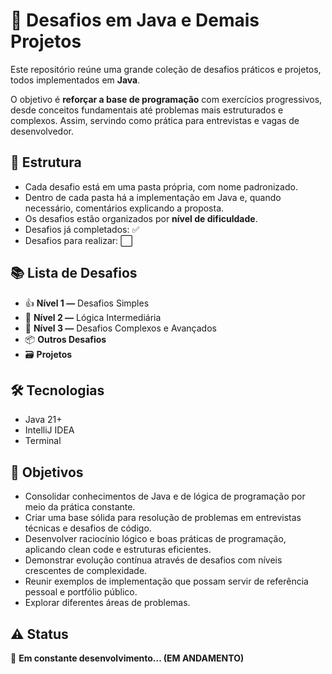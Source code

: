 # 🚀 Desafios em Java e Demais Projetos

Este repositório reúne uma grande coleção de desafios práticos e projetos, todos implementados em **Java**.

O objetivo é **reforçar a base de programação** com exercícios progressivos, desde conceitos fundamentais até problemas mais estruturados e complexos. Assim, servindo como prática para entrevistas e vagas de desenvolvedor.

## 📂 Estrutura

- Cada desafio está em uma pasta própria, com nome padronizado.
- Dentro de cada pasta há a implementação em Java e, quando necessário, comentários explicando a proposta.
- Os desafios estão organizados por **nível de dificuldade**.
- Desafios já completados: ✅
- Desafios para realizar: ⬜

## 📚 Lista de Desafios

- 👍 **Nível 1 —** Desafios Simples
- 🧠 **Nível 2 —** Lógica Intermediária
- 🔁 **Nível 3 —** Desafios Complexos e Avançados
- 📦 **Outros Desafios**
- 🗃️ **Projetos**

## 🛠️ Tecnologias
- Java 21+
- IntelliJ IDEA
- Terminal

## 📌 Objetivos
- Consolidar conhecimentos de Java e de lógica de programação por meio da prática constante.
- Criar uma base sólida para resolução de problemas em entrevistas técnicas e desafios de código.
- Desenvolver raciocínio lógico e boas práticas de programação, aplicando clean code e estruturas eficientes.
- Demonstrar evolução contínua através de desafios com níveis crescentes de complexidade.
- Reunir exemplos de implementação que possam servir de referência pessoal e portfólio público.
- Explorar diferentes áreas de problemas.

## ⚠️ Status
📌 **Em constante desenvolvimento... (EM ANDAMENTO)**
